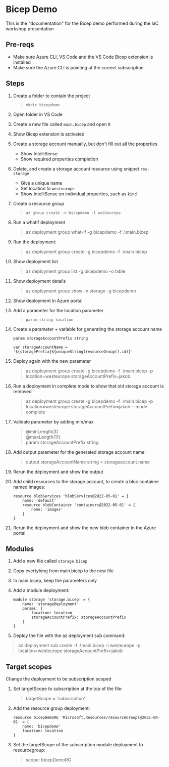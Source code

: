 # Bicep Demo

This is the "documentation" for the Bicep demo performed during the IaC workshop presentation

## Pre-reqs

* Make sure Azure CLI, VS Code and the VS Code Bicep extension is installed
* Make sure the Azure CLI is pointing at the correct subscription

## Steps

1. Create a folder to contain the project
    > `mkdir bicepdemo`

2. Open folder in VS Code    

3. Create a new file called `main.bicep` and open it
    
4. Show Bicep extension is activated

5. Create a storage account manually, but don't fill out all the properties
   - Show IntelliSense
   - Show required properties completion

6. Delete, and create a storage account resource using snippet `res-storage` 
   - Give a unique name
   - Set location to `westeurope`
   - Show IntelliSense on individual properties, such as `kind`

8. Create a resource group 
   > `az group create -n bicepdemo -l westeurope`
9. Run a whatif deployment
    > az deployment group what-if -g bicepdemo -f .\main.bicep
10. Run the deployment:
    > az deployment group create -g bicepdemo -f .\main.bicep
11. Show deployment list
    > az deployment group list -g bicepdemo -o table
12. Show deployment details
    > az deployment group show -n storage -g bicepdemo
13. Show deployment in Azure portal

7. Add a parameter for the location parameter
    > `param string location`

14. Create a parameter + variable for generating the storage account name
    ``` 
    param storageAccountPrefix string

    var storageAccountName = '${storagePrefix}${uniqueString(resourceGroup().id)}'
    ```
15. Deploy again with the new parameter
    >  az deployment group create -g bicepdemo -f .\main.bicep -p location=westeurope storageAccountPrefix=jakob

16. Run a deployment in complete mode to show that old storage account is removed
    > az deployment group create -g bicepdemo -f .\main.bicep -p location=westeurope storageAccountPrefix=jakob --mode complete
    
16. Validate parameter by adding min/max
    > @minLength(3)  
    > @maxLength(11)  
    > param storageAccountPrefix string

17. Add output parameter for the generated storage account name:
    > output storageAccountName string = storageaccount.name
18. Rerun the deployment and show the output
19. Add child resources to the storage account, to create a bloc container named images:
    ```
    resource blobServices 'blobServices@2022-05-01' = {  
        name: 'default'  
        resource blobContainer 'containers@2022-05-01' = {  
            name: 'images'
        }  
    }
    ``` 
20. Rerun the deployment and show the new blob container in the Azure portal

## Modules
1. Add a new file called `storage.bicep`
2. Copy evertyhing from main.bicep to the new file
3. In main.bicep, keep the parameters only
4. Add a module deployment:
    ```
    module storage 'storage.bicep' = {
        name: 'storageDeployment'
        params: {
            location: location
            storageAccountPrefix: storageAccountPrefix
        }
    }
   ```

5. Deploy the file with the az deployment sub command:
> az deployment sub create  -f .\main.bicep -l westeurope -p location=westeurope storageAccountPrefix=jakob

## Target scopes

Change the deployment to be subscription scoped
1. Set targetScope to subscription at the top of the file:
   > targetScope = 'subscription'
2. Add the resource group deployment:
    ```
    resource bicepDemoRG 'Microsoft.Resources/resourceGroups@2021-04-01' = {
        name: 'bicepdemo'
        location: location
    }
    ```
3. Set the targetScope of the subscription module deployment to resourcegroup:
    > scope: bicepDemoRG
